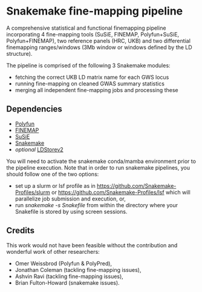 # Snakemake fine-mapping pipeline
A comprehensive statistical and functional finemapping pipeline incorporating 4 fine-mapping tools (SuSiE, FINEMAP, Polyfun+SuSiE, Polyfun+FINEMAP), two reference panels (HRC, UKB) and two differential finemapping ranges/windows (3Mb window or windows defined by the LD structure).

The pipeline is comprised of the following 3 Snakemake modules:
- fetching the correct UKB LD matrix name for each GWS locus 
- running fine-mapping on cleaned GWAS summary statistics
- merging all independent fine-mapping jobs and processing these

## Dependencies

- [Polyfun](https://github.com/omerwe/polyfun)
- [FINEMAP](http://www.christianbenner.com/)
- [SuSiE](https://github.com/stephenslab/susieR)
- [Snakemake](https://snakemake.readthedocs.io/en/stable/getting_started/installation.html)
- *optional* [LDStorev2](http://www.christianbenner.com/#)

You will need to activate the snakemake conda/mamba environment prior to the pipeline execution.
Note that in order to run snakemake pipelines, you should follow one of the two options: 
- set up a slurm or lsf profile as in https://github.com/Snakemake-Profiles/slurm or https://github.com/Snakemake-Profiles/lsf which will parallelize job submission and execution, or, 
- run *snakemake -s Snakefile* from within the directory where your Snakefile is stored by using screen sessions.

## Credits
This work would not have been feasible without the contribution and wonderful work of other researchers:
- Omer Weissbrod (Polyfun & PolyPred),
- Jonathan Coleman (tackling fine-mapping issues),
- Ashvin Ravi (tackling fine-mapping issues),
- Brian Fulton-Howard (snakemake issues).

